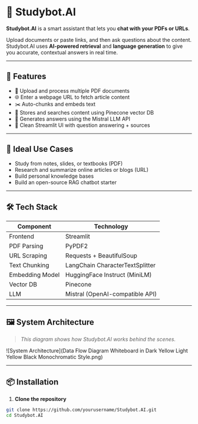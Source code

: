 # 🤖 Studybot.AI

**Studybot.AI** is a smart assistant that lets you **chat with your PDFs or URLs**.

Upload documents or paste links, and then ask questions about the content. Studybot.AI uses **AI-powered retrieval** and **language generation** to give you accurate, contextual answers in real time.

---

## 🧠 Features

- 📄 Upload and process multiple PDF documents
- 🌐 Enter a webpage URL to fetch article content
- ✂️ Auto-chunks and embeds text
- 📌 Stores and searches content using Pinecone vector DB
- 🤖 Generates answers using the Mistral LLM API
- 💬 Clean Streamlit UI with question answering + sources

---

## 🎯 Ideal Use Cases

- Study from notes, slides, or textbooks (PDF)
- Research and summarize online articles or blogs (URL)
- Build personal knowledge bases
- Build an open-source RAG chatbot starter

---

## 🛠️ Tech Stack

| Component       | Technology                               |
|----------------|-------------------------------------------|
| Frontend        | Streamlit                                |
| PDF Parsing     | PyPDF2                                   |
| URL Scraping    | Requests + BeautifulSoup                 |
| Text Chunking   | LangChain CharacterTextSplitter          |
| Embedding Model | HuggingFace Instruct (MiniLM)            |
| Vector DB       | Pinecone                                  |
| LLM             | Mistral (OpenAI-compatible API)          |

---

## 🖼️ System Architecture

> _This diagram shows how Studybot.AI works behind the scenes._

![System Architecture](Data Flow Diagram Whiteboard in Dark Yellow Light Yellow Black Monochromatic Style.png)

---

## 📦 Installation

1. **Clone the repository**

```bash
git clone https://github.com/yourusername/Studybot.AI.git
cd Studybot.AI
